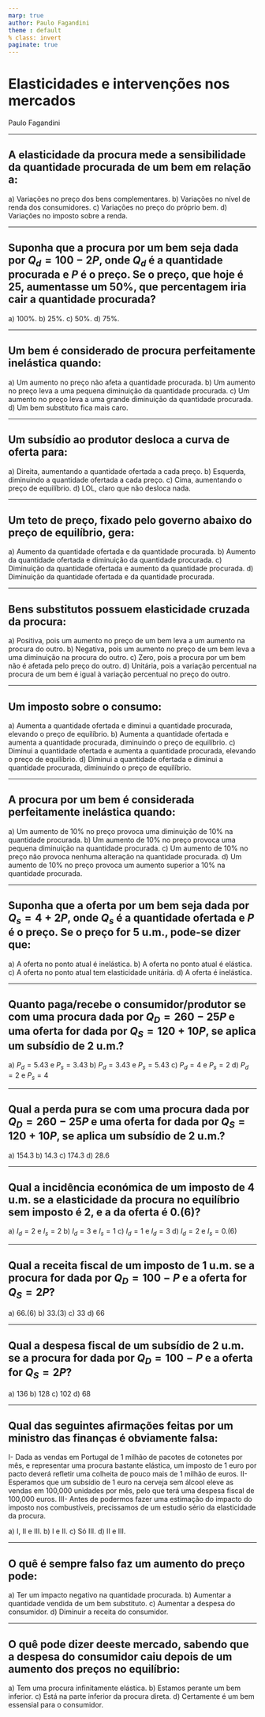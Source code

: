```yaml
---
marp: true
author: Paulo Fagandini
theme : default
% class: invert
paginate: true
---
```


# Elasticidades e intervenções nos mercados
Paulo Fagandini

---

## A elasticidade da procura mede a sensibilidade da quantidade procurada de um bem em relação a:

a) Variações no preço dos bens complementares.
b) Variações no nível de renda dos consumidores.
c) Variações no preço do próprio bem.
d) Variações no imposto sobre a renda.

---

## Suponha que a procura por um bem seja dada por $Q_d = 100 - 2P$, onde $Q_d$ é a quantidade procurada e $P$ é o preço. Se o preço, que hoje é 25, aumentasse um 50%, que percentagem iria cair a quantidade procurada?

a) 100%.
b) 25%.
c) 50%.
d) 75%.

---

## Um bem é considerado de procura perfeitamente inelástica quando:

a) Um aumento no preço não afeta a quantidade procurada.
b) Um aumento no preço leva a uma pequena diminuição da quantidade procurada.
c) Um aumento no preço leva a uma grande diminuição da quantidade procurada.
d) Um bem substituto fica mais caro.

---

## Um subsídio ao produtor desloca a curva de oferta para:

a) Direita, aumentando a quantidade ofertada a cada preço.
b) Esquerda, diminuindo a quantidade ofertada a cada preço.
c) Cima, aumentando o preço de equilíbrio.
d) LOL, claro que não desloca nada.

---

## Um teto de preço, fixado pelo governo abaixo do preço de equilíbrio, gera:

a) Aumento da quantidade ofertada e da quantidade procurada.
b) Aumento da quantidade ofertada e diminuição da quantidade procurada.
c) Diminuição da quantidade ofertada e aumento da quantidade procurada.
d) Diminuição da quantidade ofertada e da quantidade procurada.

---

## Bens substitutos possuem elasticidade cruzada da procura:

a) Positiva, pois um aumento no preço de um bem leva a um aumento na procura do outro.
b) Negativa, pois um aumento no preço de um bem leva a uma diminuição na procura do outro.
c) Zero, pois a procura por um bem não é afetada pelo preço do outro.
d) Unitária, pois a variação percentual na procura de um bem é igual à variação percentual no preço do outro.

---

## Um imposto sobre o consumo:

a) Aumenta a quantidade ofertada e diminui a quantidade procurada, elevando o preço de equilíbrio.
b) Aumenta a quantidade ofertada e aumenta a quantidade procurada, diminuindo o preço de equilíbrio.
c) Diminui a quantidade ofertada e aumenta a quantidade procurada, elevando o preço de equilíbrio.
d) Diminui a quantidade ofertada e diminui a quantidade procurada, diminuindo o preço de equilíbrio.

---

## A procura por um bem é considerada perfeitamente inelástica quando:

a) Um aumento de 10% no preço provoca uma diminuição de 10% na quantidade procurada.
b) Um aumento de 10% no preço provoca uma pequena diminuição na quantidade procurada.
c) Um aumento de 10% no preço não provoca nenhuma alteração na quantidade procurada.
d) Um aumento de 10% no preço provoca um aumento superior a 10% na quantidade procurada.

---

## Suponha que a oferta por um bem seja dada por $Q_s = 4 + 2P$, onde $Q_s$ é a quantidade ofertada e $P$ é o preço. Se o preço for 5 u.m., pode-se dizer que:

a) A oferta no ponto atual é inelástica.
b) A oferta no ponto atual é elástica.
c) A oferta no ponto atual tem elasticidade unitária.
d) A oferta é inelástica.

---

## Quanto paga/recebe o consumidor/produtor se com uma procura dada por $Q_D = 260-25P$ e uma oferta for dada por $Q_S=120+10P$, se aplica um subsídio de 2 u.m.?

a) $P_d=5.43$ e $P_s=3.43$
b) $P_d=3.43$ e $P_s=5.43$
c) $P_d=4$ e $P_s=2$
d) $P_d=2$ e $P_s=4$

---

## Qual a perda pura se com uma procura dada por $Q_D = 260-25P$ e uma oferta for dada por $Q_S=120+10P$, se aplica um subsídio de 2 u.m.?

a) $154.3$
b) $14.3$
c) $174.3$
d) $28.6$

---

## Qual a incidência económica de um imposto de 4 u.m. se a elasticidade da procura no equilíbrio sem imposto é 2, e a da oferta é 0.(6)?

a) $I_d=2$ e $I_s=2$
b) $I_d=3$ e $I_s=1$
c) $I_d=1$ e $I_d=3$
d) $I_d=2$ e $I_s=0.(6)$

---

## Qual a receita fiscal de um imposto de 1 u.m. se a procura for dada por $Q_D=100-P$ e a oferta for $Q_S=2P$?

a) $66.(6)$
b) $33.(3)$
c) $33$
d) $66$

---

## Qual a despesa fiscal de um subsídio de 2 u.m. se a procura for dada por $Q_D=100-P$ e a oferta for $Q_S=2P$?

a) 136
b) 128
c) 102
d) 68

---

## Qual das seguintes afirmações feitas por um ministro das finanças é obviamente falsa:

I-  Dada as vendas em Portugal de 1 milhão de pacotes de cotonetes por mês, e representar uma procura bastante elástica, um imposto de 1 euro por pacto deverá refletir uma colheita de pouco mais de 1 milhão de euros.
II- Esperamos que um subsídio de 1 euro na cerveja sem álcool eleve as vendas em 100,000 unidades por mês, pelo que terá uma despesa fiscal de 100,000 euros.
III- Antes de podermos fazer uma estimação do impacto do imposto nos combustíveis, precissamos de um estudio sério da elasticidade da procura.

a) I, II e III.
b) I e II.
c) Só III.
d) II e III.

---

## O quê é sempre falso faz um aumento do preço pode:

a) Ter um impacto negativo na quantidade procurada.
b) Aumentar a quantidade vendida de um bem substituto.
c) Aumentar a despesa do consumidor.
d) Diminuir a receita do consumidor.

---

## O quê pode dizer deeste mercado, sabendo que a despesa do consumidor caiu depois de um aumento dos preços no equilíbrio:

a) Tem uma procura infinitamente elástica.
b) Estamos perante um bem inferior.
c) Está na parte inferior da procura direta.
d) Certamente é um bem essensial para o consumidor.